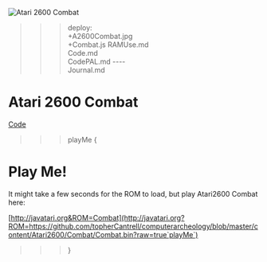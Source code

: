 ![Atari 2600 Combat](A2600Combat.jpg)

>>> deploy:<br>
>>>   +A2600Combat.jpg<br>
>>>   +Combat.js
>>>   RAMUse.md<br>
>>>   Code.md<br>
>>>   CodePAL.md
>>>   ----<br>
>>>   Journal.md<br>

# Atari 2600 Combat

[Code](Code.md)

>>> playMe {

# Play Me!

It might take a few seconds for the ROM to load, but play Atari2600 Combat here:

[http://javatari.org&ROM=Combat](http://javatari.org?ROM=https://github.com/topherCantrell/computerarcheology/blob/master/content/Atari2600/Combat/Combat.bin?raw=true`playMe`)

>>> }